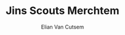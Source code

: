 ---
title: Jins Scouts Merchtem
createdAt: 02/12/2020 17:10
author: "Elian Van Cutsem"
tags:
  - React
  - Front-end
imgUrl: https://i.imgur.com/wHSkKUQ.jpg
---